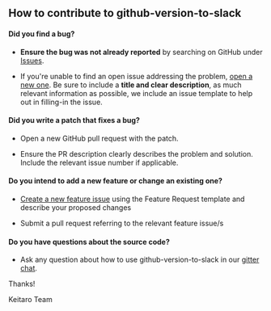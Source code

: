 ## How to contribute to github-version-to-slack

#### **Did you find a bug?**

* **Ensure the bug was not already reported** by searching on GitHub under [Issues](https://github.com/keitaroinc/github-version-to-slack/issues).

* If you're unable to find an open issue addressing the problem, [open a new one](https://github.com/keitaroinc/github-version-to-slack/issues/new). Be sure to include a **title and clear description**, as much relevant information as possible, we include an issue template to help out in filling-in the issue.

#### **Did you write a patch that fixes a bug?**

* Open a new GitHub pull request with the patch.

* Ensure the PR description clearly describes the problem and solution. Include the relevant issue number if applicable.

#### **Do you intend to add a new feature or change an existing one?**

* [Create a new feature issue](https://github.com/keitaroinc/github-version-to-slack/issues/new) using the Feature Request template and describe your proposed changes

* Submit a pull request referring to the relevant feature issue/s

#### **Do you have questions about the source code?**

* Ask any question about how to use github-version-to-slack in our [gitter chat](https://gitter.im/keitaroinc/ckan).

Thanks!

Keitaro Team
